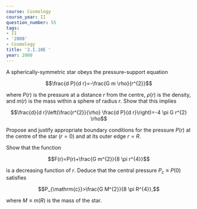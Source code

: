 ```yaml
---
course: Cosmology
course_year: II
question_number: 55
tags:
- II
- '2008'
- Cosmology
title: '2.I.10E '
year: 2008
---
```



A spherically-symmetric star obeys the pressure-support equation

$$\frac{d P}{d r}=-\frac{G m \rho}{r^{2}}$$

where $P(r)$ is the pressure at a distance $r$ from the centre, $\rho(r)$ is the density, and $m(r)$ is the mass within a sphere of radius $r$. Show that this implies

$$\frac{d}{d r}\left(\frac{r^{2}}{\rho} \frac{d P}{d r}\right)=-4 \pi G r^{2} \rho$$

Propose and justify appropriate boundary conditions for the pressure $P(r)$ at the centre of the star $(r=0)$ and at its outer edge $r=R$.

Show that the function

$$F(r)=P(r)+\frac{G m^{2}}{8 \pi r^{4}}$$

is a decreasing function of $r$. Deduce that the central pressure $P_{\mathrm{c}} \equiv P(0)$ satisfies

$$P_{\mathrm{c}}>\frac{G M^{2}}{8 \pi R^{4}},$$

where $M \equiv m(R)$ is the mass of the star.